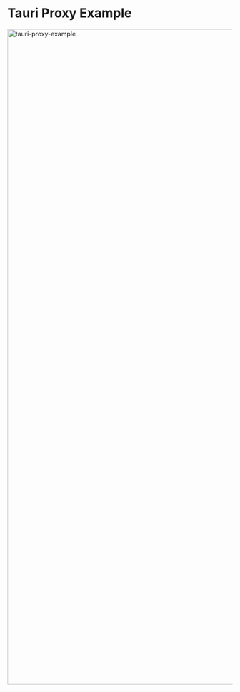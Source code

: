 # Tauri Proxy Example

<img width="1470" alt="tauri-proxy-example" src="https://github.com/developermindsetcom/tauri-proxy-example/assets/154647374/3fb40ce7-7fd0-43f8-a224-3b1e2e6337aa">

